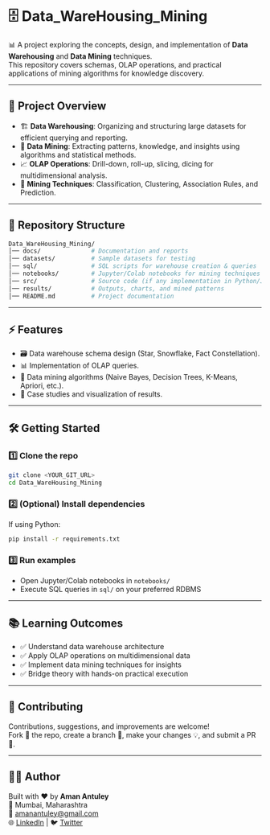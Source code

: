 
# 🗄️ Data_WareHousing_Mining  

📊 A project exploring the concepts, design, and implementation of **Data Warehousing** and **Data Mining** techniques.  
This repository covers schemas, OLAP operations, and practical applications of mining algorithms for knowledge discovery.  

---

## 🚀 Project Overview
- 🏗️ **Data Warehousing**: Organizing and structuring large datasets for efficient querying and reporting.  
- 🔎 **Data Mining**: Extracting patterns, knowledge, and insights using algorithms and statistical methods.  
- 📈 **OLAP Operations**: Drill-down, roll-up, slicing, dicing for multidimensional analysis.  
- 🤖 **Mining Techniques**: Classification, Clustering, Association Rules, and Prediction.  

---

## 📂 Repository Structure
```bash
Data_WareHousing_Mining/
│── docs/              # Documentation and reports
│── datasets/          # Sample datasets for testing
│── sql/               # SQL scripts for warehouse creation & queries
│── notebooks/         # Jupyter/Colab notebooks for mining techniques
│── src/               # Source code (if any implementation in Python/Java)
│── results/           # Outputs, charts, and mined patterns
│── README.md          # Project documentation
```

---

## ⚡ Features
- 🗃️ Data warehouse schema design (Star, Snowflake, Fact Constellation).  
- 📊 Implementation of OLAP queries.  
- 🧠 Data mining algorithms (Naive Bayes, Decision Trees, K-Means, Apriori, etc.).  
- 📑 Case studies and visualization of results.  

---

## 🛠️ Getting Started

### 1️⃣ Clone the repo
```sh
git clone <YOUR_GIT_URL>
cd Data_WareHousing_Mining
```

### 2️⃣ (Optional) Install dependencies
If using Python:
```sh
pip install -r requirements.txt
```

### 3️⃣ Run examples
- Open Jupyter/Colab notebooks in `notebooks/`  
- Execute SQL queries in `sql/` on your preferred RDBMS  

---

## 📚 Learning Outcomes
- ✅ Understand data warehouse architecture  
- ✅ Apply OLAP operations on multidimensional data  
- ✅ Implement data mining techniques for insights  
- ✅ Bridge theory with hands-on practical execution  

---

## 🤝 Contributing
Contributions, suggestions, and improvements are welcome!  
Fork 🍴 the repo, create a branch 🌿, make your changes 💡, and submit a PR 🚀.  

---

## 👨‍💻 Author
Built with ❤️ by **Aman Antuley**  
📍 Mumbai, Maharashtra  
📧 [amanantuley@gmail.com](mailto:amanantuley@gmail.com)  
🌐 [LinkedIn](https://linkedin.com/in/amanantuley) | 🐦 [Twitter](https://twitter.com/amanantuley)  

